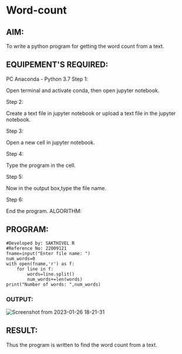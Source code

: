 # Word-count
## AIM:
To write a python program for getting the word count from a text.
## EQUIPEMENT'S REQUIRED: 
PC
Anaconda - Python 3.7
Step 1:

Open terminal and activate conda, then open jupyter notebook.

Step 2:

Create a text file in jupyter notebook or upload a text file in the jupyter notebook.

Step 3:

Open a new cell in jupyter notebook.

Step 4:

Type the program in the cell.

Step 5:

Now in the output box,type the file name.

Step 6:

End the program. ALGORITHM: 


## PROGRAM:
```
#Developed by: SAKTHIVEL R
#Reference No: 22009121
fname=input("Enter file name: ")
num_words=0
with open(fname,'r') as f:
    for line in f:
        words=line.split()
        num_words+=len(words)
print("Number of words: ",num_words)
```

### OUTPUT:

![Screenshot from 2023-01-26 18-21-31](https://user-images.githubusercontent.com/120550359/214840060-76cdc093-b755-4329-82e7-90ebd9de8925.png)






## RESULT:
Thus the program is written to find the word count from a text.
